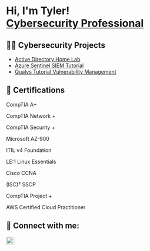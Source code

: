 <h1>Hi, I'm Tyler! <br/><a <a href="\https://www.linkedin.com/in/tyler-reynolds-1a57a62b0/">Cybersecurity Professional</a>

<h2>👨‍💻 Cybersecurity Projects</h2>

 - [Active Directory Home Lab](https://github.com/TylerReynolds123/ActiveDirectoryLab/blob/main/README.md)
 - [Azure Sentinel SIEM Tutorial](https://github.com/TylerReynolds123/Azure-Sentinel-SIEM-Tutorial)
 - [Qualys Tutorial Vulnerability Management](https://github.com/TylerReynolds123/Nessus-Tutorial-Vulnerability-Management-Lab)


<h2>📄 Certifications</h2>

CompTIA A+

CompTIA Network +
 
CompTIA Security + 

Microsoft AZ-900

ITIL v4 Foundation

LE:1 Linux Essentials

Cisco CCNA

(ISC)² SSCP 

CompTIA Project +

AWS Certified Cloud Practitioner


<h2> 🤳 Connect with me:</h2>

[<img align="left" alt="TylerReynolds | LinkedIn" width="22px" src="https://cdn.jsdelivr.net/npm/simple-icons@v3/icons/linkedin.svg" />][linkedin]



[linkedin]: https://www.linkedin.com/in/tyler-reynolds-1a57a62b0/

<!--


Here are some ideas to get you started:

- 🔭 I’m currently working on ...
- 🌱 I’m currently learning ...
- 👯 I’m looking to collaborate on ...
- 🤔 I’m looking for help with ...
- 💬 Ask me about ...
- 📫 How to reach me: ...
- 😄 Pronouns: ...
- ⚡ Fun fact: ...
-->

